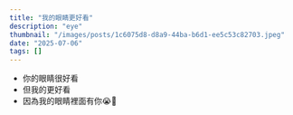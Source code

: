 ```yaml
---
title: "我的眼睛更好看"
description: "eye"
thumbnail: "/images/posts/1c6075d8-d8a9-44ba-b6d1-ee5c53c82703.jpeg"
date: "2025-07-06"
tags: []
---
```

- 你的眼睛很好看
- 但我的更好看
- 因為我的眼睛裡面有你😭🫵
